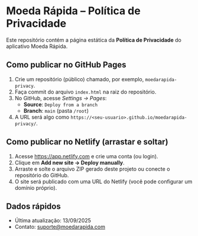# Moeda Rápida – Política de Privacidade

Este repositório contém a página estática da **Política de Privacidade** do aplicativo Moeda Rápida.

## Como publicar no GitHub Pages
1. Crie um repositório (público) chamado, por exemplo, `moedarapida-privacy`.
2. Faça commit do arquivo `index.html` na raiz do repositório.
3. No GitHub, acesse *Settings → Pages*:
   - **Source**: `Deploy from a branch`
   - **Branch**: `main` (pasta `/root`)
4. A URL será algo como `https://<seu-usuario>.github.io/moedarapida-privacy/`.

## Como publicar no Netlify (arrastar e soltar)
1. Acesse https://app.netlify.com e crie uma conta (ou login).
2. Clique em **Add new site → Deploy manually**.
3. Arraste e solte o arquivo ZIP gerado deste projeto ou conecte o repositório do GitHub.
4. O site será publicado com uma URL do Netlify (você pode configurar um domínio próprio).

## Dados rápidos
- Última atualização: 13/09/2025
- Contato: suporte@moedarapida.com
